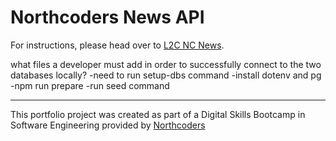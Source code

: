 # Northcoders News API

For instructions, please head over to [L2C NC News](https://l2c.northcoders.com/courses/be/nc-news).

what files a developer must add in order to successfully connect to the two databases locally?
-need to run setup-dbs command
-install dotenv and pg
-npm run prepare
-run seed command 

--- 

This portfolio project was created as part of a Digital Skills Bootcamp in Software Engineering provided by [Northcoders](https://northcoders.com/)
